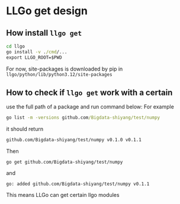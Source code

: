 # LLGo get design
## How install `llgo get`
```cmd
cd llgo
go install -v ./cmd/...
export LLGO_ROOT=$PWD
```
For now, site-packages is downloaded by pip in `llgo/python/lib/python3.12/site-packages`

## How to check if `llgo get` work with a certain <pylib>
use the full path of a package and run command below:
For example
```cmd
go list -m -versions github.com/Bigdata-shiyang/test/numpy
```
it should return 
```cmd
github.com/Bigdata-shiyang/test/numpy v0.1.0 v0.1.1
```
Then
```
go get github.com/Bigdata-shiyang/test/numpy
```
and
```
go: added github.com/Bigdata-shiyang/test/numpy v0.1.1
```
This means LLGo can get certain llgo modules